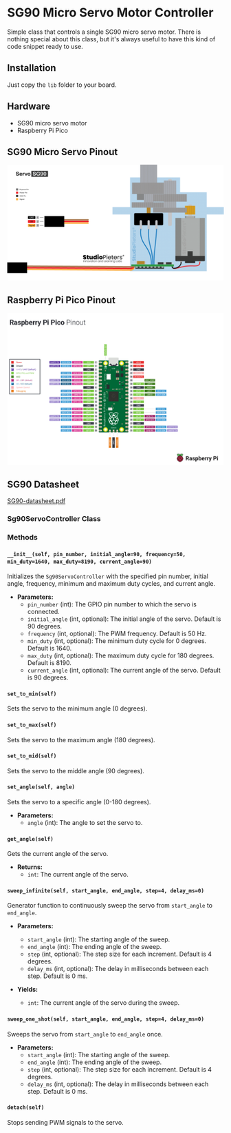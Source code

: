 # SG90 Micro Servo Motor Controller
Simple class that controls a single SG90 micro servo motor.
There is nothing special about this class, but it's always useful to have this kind of code snippet ready to use.

## Installation
Just copy the `lib` folder to your board.

## Hardware
- SG90 micro servo motor
- Raspberry Pi Pico

## SG90 Micro Servo Pinout
![Servo_pinout-1024x546.png](.assets%2FServo_pinout-1024x546.png)

## Raspberry Pi Pico Pinout
![Raspberry_Pi_Pico_Pinout.png](.assets%2FRaspberry_Pi_Pico_Pinout.png)

## SG90 Datasheet
[SG90-datasheet.pdf](.assets%2FSG90-datasheet.pdf)

### Sg90ServoController Class
### Methods

#### `__init__(self, pin_number, initial_angle=90, frequency=50, min_duty=1640, max_duty=8190, current_angle=90)`
Initializes the `Sg90ServoController` with the specified pin number, initial angle, frequency, minimum and maximum duty cycles, and current angle.

- **Parameters:**
  - `pin_number` (int): The GPIO pin number to which the servo is connected.
  - `initial_angle` (int, optional): The initial angle of the servo. Default is 90 degrees.
  - `frequency` (int, optional): The PWM frequency. Default is 50 Hz.
  - `min_duty` (int, optional): The minimum duty cycle for 0 degrees. Default is 1640.
  - `max_duty` (int, optional): The maximum duty cycle for 180 degrees. Default is 8190.
  - `current_angle` (int, optional): The current angle of the servo. Default is 90 degrees.

#### `set_to_min(self)`
Sets the servo to the minimum angle (0 degrees).

#### `set_to_max(self)`
Sets the servo to the maximum angle (180 degrees).

#### `set_to_mid(self)`
Sets the servo to the middle angle (90 degrees).

#### `set_angle(self, angle)`
Sets the servo to a specific angle (0-180 degrees).

- **Parameters:**
  - `angle` (int): The angle to set the servo to.

#### `get_angle(self)`
Gets the current angle of the servo.

- **Returns:**
  - `int`: The current angle of the servo.

#### `sweep_infinite(self, start_angle, end_angle, step=4, delay_ms=0)`
Generator function to continuously sweep the servo from `start_angle` to `end_angle`.

- **Parameters:**
  - `start_angle` (int): The starting angle of the sweep.
  - `end_angle` (int): The ending angle of the sweep.
  - `step` (int, optional): The step size for each increment. Default is 4 degrees.
  - `delay_ms` (int, optional): The delay in milliseconds between each step. Default is 0 ms.

- **Yields:**
  - `int`: The current angle of the servo during the sweep.

#### `sweep_one_shot(self, start_angle, end_angle, step=4, delay_ms=0)`
Sweeps the servo from `start_angle` to `end_angle` once.

- **Parameters:**
  - `start_angle` (int): The starting angle of the sweep.
  - `end_angle` (int): The ending angle of the sweep.
  - `step` (int, optional): The step size for each increment. Default is 4 degrees.
  - `delay_ms` (int, optional): The delay in milliseconds between each step. Default is 0 ms.

#### `detach(self)`
Stops sending PWM signals to the servo.
